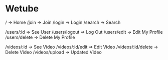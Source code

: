 # Wetube

/ -> Home
/join -> Join
/login -> Login
/search -> Search

/users/:id => See User
/users/logout => Log Out
/users/edit -> Edit My Profile
/users/delete => Delete My Profile

/videos/:id -> See Video
/videos/:id/edit => Edit Video
/videos/:id/delete -> Delete Video
/videos/upload -> Updated Video
